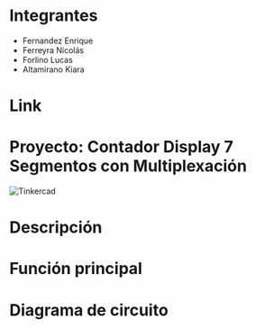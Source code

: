 # Integrantes
- Fernandez Enrique
- Ferreyra Nicolás
- Forlino Lucas
- Altamirano Kiara
# Link
# Proyecto: Contador Display 7 Segmentos con Multiplexación
![Tinkercad](./imágen/circuito.png)
# Descripción
# Función principal
# Diagrama de circuito

